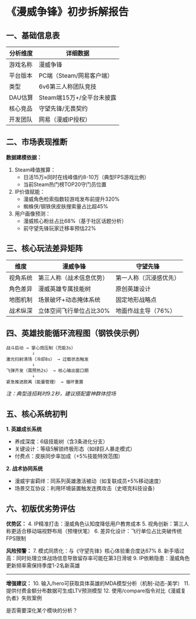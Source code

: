 
# 《漫威争锋》初步拆解报告
## 一、基础信息表
| 分析维度       | 详细数据                    |
|----------------|---------------------------|
| 游戏名称        | 漫威争锋                   |
| 平台版本        | PC端（Steam/网易客户端）   |
| 类型            | 6v6第三人称团队竞技        |
| DAU估算        | Steam端15万+/全平台未披露  |
| 核心竞品        | 守望先锋/无畏契约          |
| 开发团队        | 网易（漫威IP授权）         |

## 二、市场表现推断
**数据建模依据：**
1. Steam峰值推算：
   - 日活15万≈同时在线峰值约8-10万（典型FPS游戏比例）
   - 当前Steam热门榜TOP20守门员位置
2. IP价值赋能：
   - 漫威角色检索指数较游戏发布前提升320%
   - 蜘蛛侠/钢铁侠皮肤搜索量占比超45%
3. 用户画像预测：
   - 漫威核心粉丝占比68%（基于社区话题分析）
   - 前守望先锋玩家迁移率预估22%

## 三、核心玩法差异矩阵
| 维度         | 漫威争锋                     | 守望先锋                   |
|--------------|----------------------------|--------------------------|
| 视角系统      | 第三人称（战术信息优势）     | 第一人称（沉浸感优先）    |
| 角色差异      | 漫威英雄专属技能树           | 原创英雄设计             |
| 地图机制      | 场景破坏+动态掩体系统        | 固定地形战略点           |
| 战术纵深      | 立体空间飞行单位占比30%      | 地面作战主导（76%）       |

## 四、英雄技能循环流程图（钢铁侠示例）
``` 
战斗启动 → 掌心炮压制（充能3s） 
          ↓ 
激光扫射清场（冷却8s） → 过载状态触发 
          ↓ 
飞弹齐发（需预热2s） → 核心输出窗口期 
          ↓ 
紧急推进脱离（能量管理） → 循环重置
```
*注：典型连招耗时9.2秒，建议搭配雷神群体控场*

## 五、核心系统初判
**1. 英雄成长系统**
- 养成深度：6级技能树（含3条进化分支）
- 关键设计：等级5解锁终极形态（如绿巨人暴走模式）
- 付费点：皮肤同步率加成（+5%技能特效范围）

**2. 战术协同系统**
- 漫威宇宙羁绊：同系列英雄激活被动（如复联成员+5%移动速度）
- 场景交互协议：利用环境装置触发连携攻击（史塔克科技设备）

## 六、初版优劣势评估
**优势区：**
4. IP精准打击：漫威角色认知度降低用户教育成本
5. 视角创新：第三人称更适合移动端视野布局（预埋伏笔）
6. 差异化设计：飞行单位占比突破传统FPS限制

**风险预警：**
7. 模式同质化：与《守望先锋》核心体验重合度达67%
8. 新手墙过高：同时处理立体战场信息导致留存率可能在第3日滑坡
9. IP依赖隐患：漫威角色更新频率需保持季度1-2名新英雄

-----
**增强建议：**
10. 输入/hero可获取具体英雄的MDA模型分析（机制-动态-美学）
11. 提供付费金额分布数据可生成LTV预测模型
12. 使用/compare指令对比《漫威复仇者》失败案例

是否需要深化某个模块的分析？